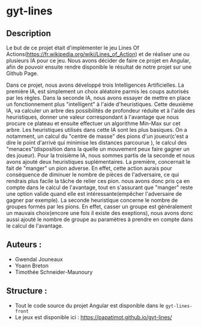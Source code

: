 # gyt-lines

## Description

Le but de ce projet était d'implémenter le jeu Lines Of Actions(https://fr.wikipedia.org/wiki/Lines_of_Action) et de réaliser une ou plusieurs IA pour ce jeu. Nous avons décider de faire ce projet en Angular, afin de pouvoir ensuite rendre disponible le résultat de notre projet sur une Github Page.

Dans ce projet, nous avons développé trois Intelligences Artificielles. La première IA, est simplement un choix aléatoire parmis les coups autorisés par les règles. Dans la seconde IA, nous avons essayer de mettre en place un fonctionnement plus "intelligent" à l'aide d'heuristiques. Cette deuxième IA, va calculer un arbre des possibilités de profondeur réduite et à l'aide des heuristiques, donner une valeur correspondant à l'avantage que nous procure ce plateau et ensuite effectuer un algorithme Min-Max sur cet arbre. Les heuristiques utilisés dans cette IA sont les plus basiques. On a notamment, un calcul du "centre de masse" des pions d'un joueur(c'est a dire le point d'arrivé qui minimise les distances parcourue ), le calcul des "menaces"(disposition dans la quelle un mouvement peux faire gagner un des joueur). Pour la troisième IA, nous sommes partis de la seconde et nous avons ajouté deux heuristiques suplémentaires. La première, concernait le fait de "manger" un pion adverse. En effet, cette action aurais pour conséquence de diminuer le nombre de pièces de l'adversaire, ce qui rendrais plus facile la tâche de relier ces pion. nous avons donc pris ça en compte dans le calcul de l'avantage, tout en s'assurant que "manger" reste une option valide quand elle est intéressante(empêcher l'adversaire de gagner par exemple). La seconde heuristique concerne le nombre de groupes formés par les pions. En effet, casser un groupe est généralement un mauvais choix(encore une fois il existe des exeptions), nous avons donc aussi ajouté le nombre de groupe au paramètres à prendre en compte dans le calcul de l'avantage.

## Auteurs :

* Gwendal Jouneaux
* Yoann Breton
* Timothée Schneider-Maunoury

## Structure :

* Tout le code source du projet Angular est disponible dans le `gyt-lines-front`
* Le jeux est disponible ici : https://papatimot.github.io/gyt-lines/
